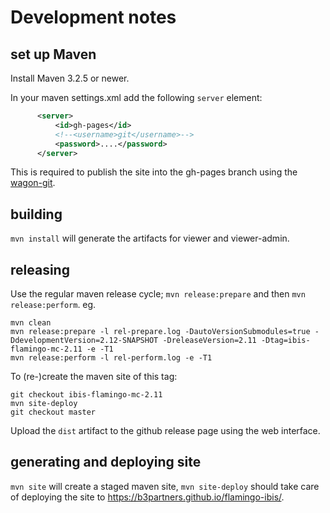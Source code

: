 # Development notes

## set up Maven

Install Maven 3.2.5 or newer.

In your maven settings.xml add the following `server` element:

```xml
      <server>
          <id>gh-pages</id>
          <!--<username>git</username>-->
          <password>....</password>
      </server>
```

This is required to publish the site into the gh-pages branch using the
[wagon-git](https://github.com/trajano/wagon-git).

## building

`mvn install` will generate the artifacts for viewer and viewer-admin.

## releasing

Use the regular maven release cycle; `mvn release:prepare` and then `mvn release:perform`. eg.

```
mvn clean
mvn release:prepare -l rel-prepare.log -DautoVersionSubmodules=true -DdevelopmentVersion=2.12-SNAPSHOT -DreleaseVersion=2.11 -Dtag=ibis-flamingo-mc-2.11 -e -T1
mvn release:perform -l rel-perform.log -e -T1
```

To (re-)create the maven site of this tag:

```
git checkout ibis-flamingo-mc-2.11
mvn site-deploy
git checkout master
```

Upload the `dist` artifact to the github release page using the web interface.


## generating and deploying site

`mvn site` will create a staged maven site, `mvn site-deploy` should take
care of deploying the site to https://b3partners.github.io/flamingo-ibis/.
